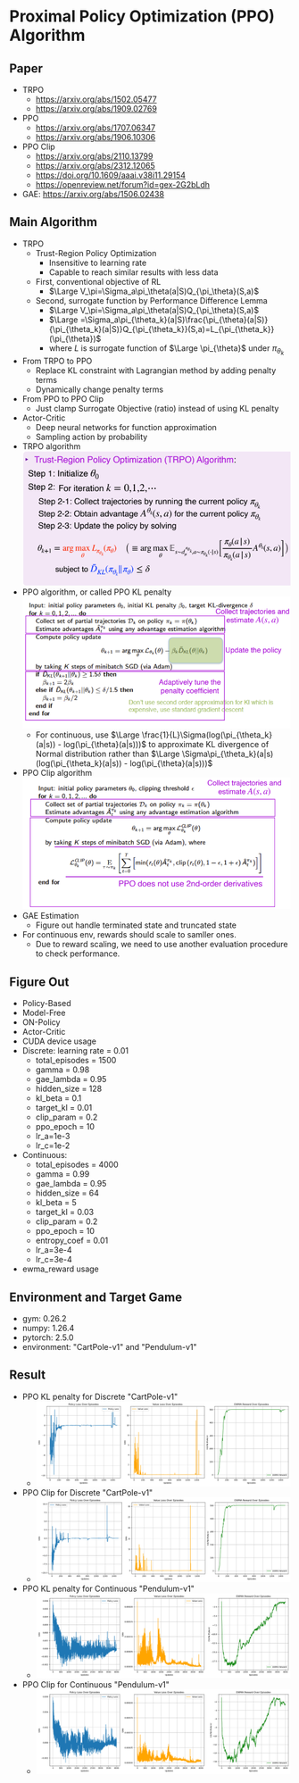 # Proximal Policy Optimization (PPO) Algorithm
## Paper
* TRPO
  * https://arxiv.org/abs/1502.05477
  * https://arxiv.org/abs/1909.02769
* PPO
  * https://arxiv.org/abs/1707.06347
  * https://arxiv.org/abs/1906.10306
* PPO Clip
  * https://arxiv.org/abs/2110.13799
  * https://arxiv.org/abs/2312.12065
  * https://doi.org/10.1609/aaai.v38i11.29154
  * https://openreview.net/forum?id=gex-2G2bLdh
* GAE: https://arxiv.org/abs/1506.02438 
## Main Algorithm
* TRPO
  * Trust-Region Policy Optimization
    * Insensitive to learning rate
    * Capable to reach similar results with less data
  * First, conventional objective of RL
    * $\Large V_\pi=\Sigma_a\pi_\theta(a|S)Q_{\pi_\theta}(S,a)$
  * Second, surrogate function by Performance Difference Lemma
    * $\Large V_\pi=\Sigma_a\pi_\theta(a|S)Q_{\pi_\theta}(S,a)$
    * $\Large =\Sigma_a\pi_{\theta_k}(a|S)\frac{\pi_{\theta}(a|S)}{\pi_{\theta_k}(a|S)}Q_{\pi_{\theta_k}}(S,a)=L_{\pi_{\theta_k}}(\pi_{\theta})$
    * where $L$ is surrogate function of $\Large \pi_{\theta}$ under $\pi_{\theta_k}$
* From TRPO to PPO
  * Replace KL constraint with Lagrangian method by adding penalty terms
  * Dynamically change penalty terms
* From PPO to PPO Clip
  * Just clamp Surrogate Objective (ratio) instead of using KL penalty
* Actor-Critic
  * Deep neural networks for function approximation
  * Sampling action by probability
* TRPO algorithm ![TRPO-Algorithm](trpo.png)
* PPO algorithm, or called PPO KL penalty ![PPO-Algorithm](ppo.png)
  * For continuous, use $\Large \frac{1}{L}\Sigma(log(\pi_{\theta_k}(a|s)) - log(\pi_{\theta}(a|s)))$ to approximate KL divergence of Normal distribution rather than $\Large \Sigma\pi_{\theta_k}(a|s)(log(\pi_{\theta_k}(a|s)) - log(\pi_{\theta}(a|s)))$ 
* PPO Clip algorithm ![PPO-Clip-Algorithm](ppo2.png)
* GAE Estimation
  * Figure out handle terminated state and truncated state
* For continuous env, rewards should scale to samller ones.
  * Due to reward scaling, we need to use another evaluation procedure to check performance.
## Figure Out
* Policy-Based
* Model-Free
* ON-Policy
* Actor-Critic
* CUDA device usage
* Discrete:
  learning rate = 0.01
  * total_episodes = 1500
  * gamma = 0.98
  * gae_lambda = 0.95
  * hidden_size = 128
  * kl_beta = 0.1
  * target_kl = 0.01
  * clip_param = 0.2
  * ppo_epoch = 10
  * lr_a=1e-3
  * lr_c=1e-2
* Continuous:
  * total_episodes = 4000
  * gamma = 0.99
  * gae_lambda = 0.95
  * hidden_size = 64
  * kl_beta = 5
  * target_kl = 0.03
  * clip_param = 0.2
  * ppo_epoch = 10
  * entropy_coef = 0.01
  * lr_a=3e-4
  * lr_c=3e-4
* ewma_reward usage
## Environment and Target Game
* gym: 0.26.2
* numpy: 1.26.4 
* pytorch: 2.5.0 
* environment: "CartPole-v1" and "Pendulum-v1"
## Result
* PPO KL penalty for Discrete "CartPole-v1"
  * ![ppo-kl-dis](PPO_KL_Discrete_plot-whole.png)
* PPO Clip for Discrete "CartPole-v1"
  * ![ppo-clip-dis](PPO_CLIP_Discrete_plot-whole.png)
* PPO KL penalty for Continuous "Pendulum-v1"
  * ![ppo-kl-cont](PPO_KL_Continuous_plot-whole.png)
* PPO Clip for Continuous "Pendulum-v1"
  * ![ppo-clip-cont](PPO_CLIP_Continuous_plot-whole.png)
